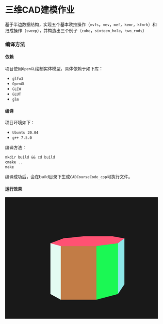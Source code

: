 # 三维CAD建模作业

基于半边数据结构，实现五个基本欧拉操作（`mvfs`，`mev`，`mef`，`kemr`，`kfmrh`）和扫成操作（`sweep`），并构造出三个例子（`cube`，`sixteen_hole`，`two_rods`）

### 编译方法

#### 依赖

项目使用`OpenGL`绘制实体模型，具体依赖于如下库：

* `glfw3`
* `OpenGL`
* `GLEW`
* `GLUT`
* `glm`

#### 编译

项目环境如下：

* `Ubuntu 20.04`
* `g++ 7.5.0`

编译方法：

```shell
mkdir build && cd build
cmake ..
make
```

编译成功后，会在build目录下生成`CADCourseCode_cpp`可执行文件。

#### 运行效果

<img src="docs/ans.png" style="zoom: 67%;" />